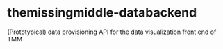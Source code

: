 # themissingmiddle-databackend
(Prototypical) data provisioning API for the data visualization front end of TMM
